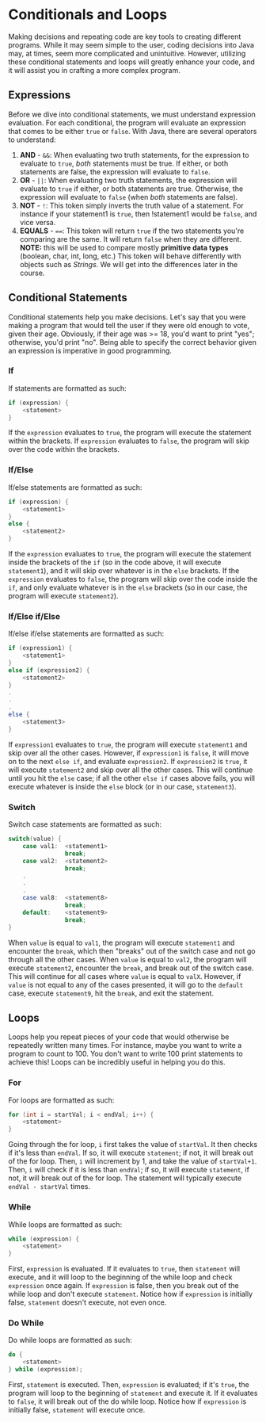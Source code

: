 # Conditionals and Loops

Making decisions and repeating code are key tools to creating different
programs. While it may seem simple to the user, coding decisions into Java may,
at times, seem more complicated and unintuitive. However, utilizing these
conditional statements and loops will greatly enhance your code, and it will
assist you in crafting a more complex program.

## Expressions

Before we dive into conditional statements, we must understand expression
evaluation. For each conditional, the program will evaluate an expression that
comes to be either `true` or `false`. With Java, there are several operators to
understand:

1. **AND** - `&&`: When evaluating two truth statements, for the expression to
   evaluate to `true`, _both_ statements must be true. If either, or both
   statements are false, the expression will evaluate to `false`.
2. **OR** - `||`: When evaluating two truth statements, the expression will
   evaluate to `true` if either, or both statements are true. Otherwise, the
   expression will evaluate to `false` (when _both_ statements are false).
3. **NOT** - `!`: This token simply inverts the truth value of a statement.
   For instance if your statement1 is `true`, then !statement1 would be
   `false`, and vice versa.
4. **EQUALS** - `==`: This token will return `true` if the two statements
   you're comparing are the same. It will return `false` when they are
   different. **NOTE:**  this will be used to compare mostly **primitive data
   types** (boolean, char, int, long, etc.) This token will behave differently
   with objects such as _Strings_. We will get into the differences later in
   the course.

## Conditional Statements

Conditional statements help you make decisions. Let's say that you were making
a program that would tell the user if they were old enough to vote, given their
age. Obviously, if their age was >= 18, you'd want to print "yes"; otherwise,
you'd print "no". Being able to specify the correct behavior given an
expression is imperative in good programming.

### If

If statements are formatted as such:
```java
if (expression) {
    <statement>
}
```
If the ```expression``` evaluates to ```true```, the program will execute the statement within the brackets. If ```expression``` evaluates to ```false```, the program will skip over the code within the brackets.

### If/Else

If/else statements are formatted as such:
```java
if (expression) {
    <statement1>
}
else {
    <statement2>
}
```
If the `expression` evaluates to `true`, the program will execute the statement
inside the brackets of the `if` (so in the code above, it will execute
`statement1`), and it will skip over whatever is in the `else` brackets. If the
`expression` evaluates to `false`, the program will skip over the code inside
the `if`, and only evaluate whatever is in the `else` brackets (so in our case,
the program will execute `statement2`).

### If/Else if/Else

If/else if/else statements are formatted as such:
```java
if (expression1) {
    <statement1>
}
else if (expression2) {
    <statement2>
}
.
.
.
else {
    <statement3>
}
```
If `expression1` evaluates to `true`, the program will execute `statement1` and
skip over all the other cases. However, if `expression1` is `false`, it will
move on to the next `else if`, and evaluate `expression2`. If `expression2` is
`true`, it will execute `statement2` and skip over all the other cases. This
will continue until you hit the `else` case; if all the other `else if` cases
above fails, you will execute whatever is inside the `else` block (or in our
case, `statement3`).

### Switch

Switch case statements are formatted as such:
```java
switch(value) {
    case val1:  <statement1>
                break;
    case val2:  <statement2>
                break;
    .
    .
    .
    case val8:  <statement8>
                break;
    default:    <statement9>
                break;
}
```
When `value` is equal to `val1`, the program will execute `statement1` and
encounter the `break`, which then "breaks" out of the switch case and not go
through all the other cases. When `value` is equal to `val2`, the program will
execute `statement2`, encounter the `break`, and break out of the switch case.
This will continue for all cases where `value` is equal to `valX`. However, if
`value` is not equal to any of the cases presented, it will go to the `default`
case, execute `statement9`, hit the `break`, and exit the statement.

## Loops

Loops help you repeat pieces of your code that would otherwise be repeatedly
written many times. For instance, maybe you want to write a program to count to
100. You don't want to write 100 print statements to achieve this! Loops can be
incredibly useful in helping you do this.

### For

For loops are formatted as such:
```java
for (int i = startVal; i < endVal; i++) {
    <statement>
}
```
Going through the for loop, `i` first takes the value of `startVal`. It then
checks if it's less than `endVal`. If so, it will execute `statement`; if not,
it will break out of the for loop. Then, `i` will increment by 1, and take the
value of `startVal+1`. Then, `i` will check if it is less than `endVal`; if so,
it will execute `statement`, if not, it will break out of the for loop. The
statement will typically execute `endVal - startVal` times.

### While

While loops are formatted as such:
```java
while (expression) {
    <statement>
}
```
First, `expression` is evaluated. If it evaluates to `true`, then `statement`
will execute, and it will loop to the beginning of the while loop and check
`expression` once again. If `expression` is false, then you break out of the
while loop and don't execute `statement`. Notice how if `expression` is
initially false, `statement` doesn't execute, not even once.

### Do While

Do while loops are formatted as such:
```java
do {
    <statement>
} while (expression);
```
First, `statement` is executed. Then, `expression` is evaluated; if it's
`true`, the program will loop to the beginning of `statement` and execute it.
If it evaluates to `false`, it will break out of the do while loop. Notice how
if `expression` is initially false, `statement` will execute once.
